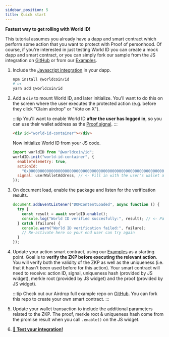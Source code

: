 ```yaml
---
sidebar_position: 5
title: Quick start
---
```


**Fastest way to get rolling with World ID!**

This tutorial assumes you already have a dapp and smart contract which perform some action that you want to protect with Proof of personhood. Of course, if you're interested in just testing World ID you can create a mock dapp and smart contract, or you can simply fork our sample from the JS integration on [GitHub](https://github.com/worldcoin/world-id-js) or from our [Examples](/docs/examples).

1.  Include the [Javascript integration](/docs/js/) in your dapp.

    ```bash
    npm install @worldcoin/id
    # or
    yarn add @worldcoin/id
    ```

2.  Add a `div` to mount World ID, and later initialize. You'll want to do this on the screen where the user executes the protected action (e.g. before they click "Claim airdrop" or "Vote on X").

    :::tip
    You'll want to enable World ID **after the user has logged in**, so you can use their wallet address as the [Proof signal](/docs/about/glossary#signal).
    :::

    ```html
    <div id="world-id-container"></div>
    ```

    Now initialize World ID from your JS code.

    ```js
    import worldID from "@worldcoin/id";
    worldID.init("world-id-container", {
      enableTelemetry: true,
      actionId:
        "0x0000000000000000000000000000000000000000000000000000000000000020000000000000000000000000000000000000000000000000000000000000001063616e64794170702d61697264726f7000000000000000000000000000000000",
      signal: userWalletAddress, // <- Fill in with the user's wallet address here
    });
    ```

3.  On document load, enable the package and listen for the verification results.

    ```js
    document.addEventListener("DOMContentLoaded", async function () {
      try {
        const result = await worldID.enable();
        console.log("World ID verified succesfully:", result); // <- Pass this result to your wallet transaction
      } catch (failure) {
        console.warn("World ID verification failed:", failure);
        // Re-activate here so your end user can try again
      }
    });
    ```

4.  Update your action smart contract, using our [Examples](/docs/examples) as a starting point. Goal is to **verify the ZKP before executing the relevant action**. You will verify both the validity of the ZKP as well as the uniqueness (i.e. that it hasn't been used before for this action). Your smart contract will need to receive: action ID, signal, uniqueness hash (provided by JS widget), merkle root (provided by JS widget) and the proof (provided by JS widget).

    :::tip
    Check out our Airdrop full example repo on [GitHub](https://github.com/worldcoin/world-id-example-airdrop). You can fork this repo to create your own smart contract.
    :::

5.  Update your wallet transaction to include the additional parameters related to the ZKP. The proof, merkle root & uniqueness hash come from the promise result when you call `.enable()` on the JS widget.
6.  [**🧪 Test your integration!**](/docs/about/test-network)

